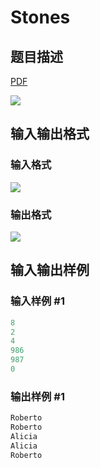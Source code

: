 # Stones

## 题目描述

[problemUrl]: https://uva.onlinejudge.org/index.php?option=com_onlinejudge&Itemid=8&category=279&page=show_problem&problem=3913

[PDF](https://uva.onlinejudge.org/external/124/p12469.pdf)

![](https://cdn.luogu.com.cn/upload/vjudge_pic/UVA12469/865c2d4418893a5667eda6fb9120e149a62ae8e8.png)

## 输入输出格式

### 输入格式

![](https://cdn.luogu.com.cn/upload/vjudge_pic/UVA12469/da79913a271f5fd2f873623bb6e4d2fedae92da6.png)

### 输出格式

![](https://cdn.luogu.com.cn/upload/vjudge_pic/UVA12469/23d20df43a5a5029b12847e3f0f01e7fcf910d8a.png)

## 输入输出样例

### 输入样例 #1

```cpp
8
2
4
986
987
0
```


### 输出样例 #1

```cpp
Roberto
Roberto
Alicia
Alicia
Roberto
```


